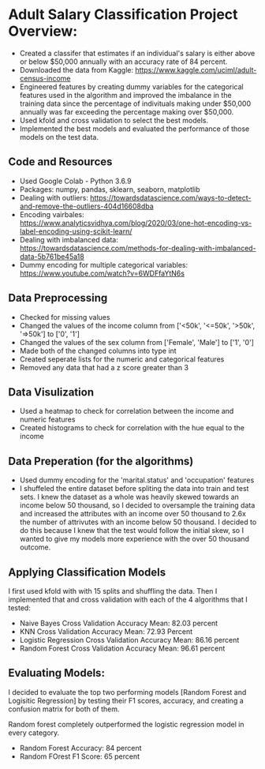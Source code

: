 # Adult Salary Classification Project Overview:
* Created a classifer that estimates if an individual's salary is either above or below $50,000 annually with an accuracy rate of 84 percent. 
* Downloaded the data from Kaggle: https://www.kaggle.com/uciml/adult-census-income
* Engineered features by creating dummy variables for the categorical features used in the algorithm and improved the imbalance in the training data since the percentage of indivituals making under $50,000 annually was far exceeding the percentage making over $50,000. 
* Used kfold and cross validation to select the best models. 
* Implemented the best models and evaluated the performance of those models on the test data. 

## Code and Resources 
* Used Google Colab - Python 3.6.9
* Packages: numpy, pandas, sklearn, seaborn, matplotlib
* Dealing with outliers: https://towardsdatascience.com/ways-to-detect-and-remove-the-outliers-404d16608dba
* Encoding vairbales: https://www.analyticsvidhya.com/blog/2020/03/one-hot-encoding-vs-label-encoding-using-scikit-learn/
* Dealing with imbalanced data: https://towardsdatascience.com/methods-for-dealing-with-imbalanced-data-5b761be45a18
* Dummy encoding for multiple categorical variables: https://www.youtube.com/watch?v=6WDFfaYtN6s

## Data Preprocessing 
* Checked for missing values
* Changed the values of the income column from ['<50k', '<=50k', '>50k', '=>50k'] to ['0', '1'] 
* Changed the values of the sex column from ['Female', 'Male'] to ['1', '0']
* Made both of the changed columns into type int
* Created seperate lists for the numeric and categorical features
* Removed any data that had a z score greater than 3

## Data Visulization 
* Used a heatmap to check for correlation between the income and numeric features 
* Created histograms to check for correlation with the hue equal to the income 

## Data Preperation (for the algorithms)
* Used dummy encoding for the 'marital.status' and 'occupation' features 
* I shuffeled the entire dataset before spliting the data into train and test sets. I knew the dataset as a whole was heavily skewed towards an income below 50 thousand, so I decided to oversample the training data and increased the attributes with an income over 50 thousand to 2.6x the number of attrivutes with an income below 50 thousand. I decided to do this because I knew that the test would follow the initial skew, so I wanted to give my models more experience with the over 50 thousand outcome.

## Applying Classification Models
I first used kfold with with 15 splits and shuffling the data. Then I implemented that and cross validation with each of the 4 algorithms that I tested:
* Naive Bayes Cross Validation Accuracy Mean: 82.03 percent
* KNN Cross Validation Accuracy Mean: 72.93 Percent
* Logistic Regression Cross Validation Accuracy Mean: 86.16 percent
* Random Forest Cross Validation Accuracy Mean: 96.61 percent 

## Evaluating Models: 
I decided to evaluate the top two performing models [Random Forest and Logisitic Regression] by testing their F1 scores, accuracy, and creating a confusion matrix for both of them. 

Random forest completely outperformed the logistic regression model in every category. 
* Random Forest Accuracy: 84 percent
* Random FOrest F1 Score: 65 percent
